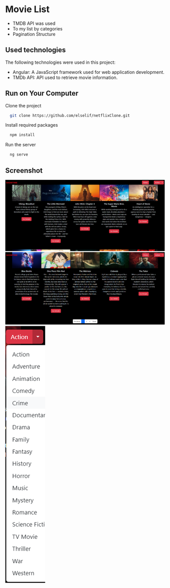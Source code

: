 
# Movie List


- TMDB API was used
- To my list by categories
- Pagination Structure

## Used technologies
The following technologies were used in this project:

- Angular: A JavaScript framework used for web application development.
- TMDb API: API used to retrieve movie information.

## Run on Your Computer

Clone the project

```bash
  git clone https://github.com/elselif/netflixClone.git
```


Install required packages

```bash
  npm install
```

Run the server

```bash
  ng serve
```

  ## Screenshot

  ![](netflix.PNG)
  ![](netflix-2.PNG)
  ![](netflix-3.PNG)
